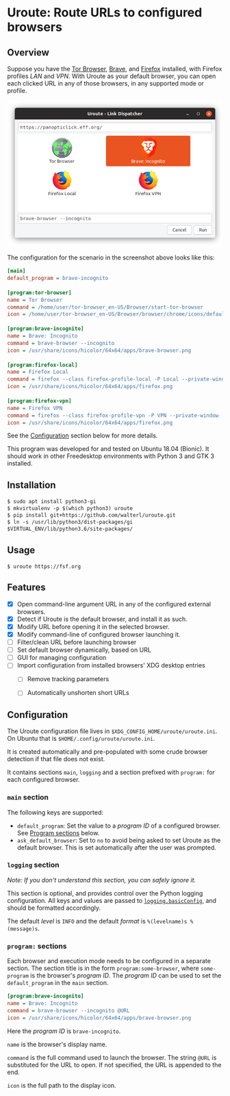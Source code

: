 # Uroute: Route URLs to configured browsers

## Overview

Suppose you have the [Tor Browser](https://www.torproject.org/projects/torbrowser.html.en),
[Brave](https://brave.com), and [Firefox](https://www.mozilla.org/en-US/firefox/new/)
installed, with Firefox profiles *LAN* and *VPN*. With Uroute as your default
browser, you can open each clicked URL in any of those browsers, in any
supported mode or profile.

![Screenshot](resources/screenshot.png)

The configuration for the scenario in the screenshot above looks like this:

```ini
[main]
default_program = brave-incognito

[program:tor-browser]
name = Tor Browser
command = /home/user/tor-browser_en-US/Browser/start-tor-browser
icon = /home/user/tor-browser_en-US/Browser/browser/chrome/icons/default/default128.png

[program:brave-incognito]
name = Brave: Incognito
command = brave-browser --incognito
icon = /usr/share/icons/hicolor/64x64/apps/brave-browser.png

[program:firefox-local]
name = Firefox Local
command = firefox --class firefox-profile-local -P Local --private-window
icon = /usr/share/icons/hicolor/64x64/apps/firefox.png

[program:firefox-vpn]
name = Firefox VPN
command = firefox --class firefox-profile-vpn -P VPN --private-window
icon = /usr/share/icons/hicolor/64x64/apps/firefox.png
```

See the [Configuration](#configuration) section below for more details.

This program was developed for and tested on Ubuntu 18.04 (Bionic). It should
work in other Freedesktop environments with Python 3 and GTK 3 installed.


## Installation

    $ sudo apt install python3-gi
    $ mkvirtualenv -p $(which python3) uroute
    $ pip install git+https://github.com/walterl/uroute.git
    $ ln -s /usr/lib/python3/dist-packages/gi $VIRTUAL_ENV/lib/python3.6/site-packages/


## Usage

    $ uroute https://fsf.org


## Features

* [X] Open command-line argument URL in any of the configured external browsers.
* [X] Detect if Uroute is the default browser, and install it as such.
* [X] Modify URL before opening it in the selected browser.
* [X] Modify command-line of configured browser launching it.
* [ ] Filter/clean URL before launching browser
* [ ] Set default browser dynamically, based on URL
* [ ] GUI for managing configuration
* [ ] Import configuration from installed browsers' XDG desktop entries
  * [ ] Remove tracking parameters
  * [ ] Automatically unshorten short URLs


## Configuration

The Uroute configuration file lives in `$XDG_CONFIG_HOME/uroute/uroute.ini`. On
Ubuntu that is `$HOME/.config/uroute/uroute.ini`.

It is created automatically and pre-populated with some crude browser detection
if that file does not exist.

It contains sections `main`, `logging` and a section prefixed with `program:`
for each configured browser.

### `main` section

The following keys are supported:

* `default_program`: Set the value to a *program ID* of a configured browser.
    See [Program sections](#program-sections) below.
* `ask_default_browser`: Set to `no` to avoid being asked to set Uroute as the
    default browser. This is set automatically after the user was prompted.

### `logging` section

*Note: If you don't understand this section, you can safely ignore it.*

This section is optional, and provides control over the Python logging
configuration. All keys and values are passed to
[`logging.basicConfig`](https://docs.python.org/3.6/library/logging.html#logging.basicConfig),
and should be formatted accordingly.

The default *level* is `INFO` and the default *format* is
`%(levelname)s %(message)s`.

### `program:` sections

Each browser and execution mode needs to be configured in a separate section.
The section title is in the form `program:some-browser`, where `some-program`
is the browser's *program ID*. The *program ID* can be used to set the
`default_program` in the `main` section.

```ini
[program:brave-incognito]
name = Brave: Incognito
command = brave-browser --incognito @URL
icon = /usr/share/icons/hicolor/64x64/apps/brave-browser.png
```

Here the *program ID* is `brave-incognito`.

`name` is the browser's display name.

`command` is the full command used to launch the browser. The string `@URL`
is substituted for the URL to open. If not specified, the URL is appended to
the end.

`icon` is the full path to the display icon.
